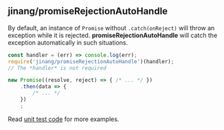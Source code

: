 ##	jinang/promiseRejectionAutoHandle

By default, an instance of `Promise` without `.catch(onReject)` will throw an exception while it is rejected. __promiseRejectionAutoHandle__ will catch the exception automatically in such situations.

```javascript
const handler = (err) => console.log(err);
require('jinang/promiseRejectionAutoHandle')(handler);
// The *handler* is not required

new Promise((resolve, reject) => { /* ... */ })
    .then(data => {
        /* ... */
    })
    ;
```

Read [unit test code](../test/promiseRejectionAutoHandle.js) for more examples.
